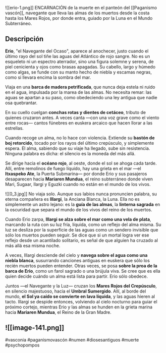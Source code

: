 ![[erio-1.png]]
ENCARNACIÓN de la muerte en el panteón del [[Paganismo vascón]], navegante que lleva las almas de los muertos desde la costa hasta los Mares Rojos, por donde entra, guiado por la Luna en el Mundo Subterráneo. 
## Descripción
**Erio**, "el Navegante del Ocaso", aparece al anochecer, justo cuando el último rayo del sol tiñe las aguas del Atlántico de rojo sangre. No es un esqueleto ni un espectro aterrador, sino una figura solemne y serena, de piel cenicienta y ojos como brasas apagadas. Su cabello, largo y húmedo como algas, se funde con su manto hecho de niebla y escamas negras, como si llevara encima la sombra del mar.

Viaja en una **barca de madera petrificada**, que nunca deja estela ni ruido en el agua, impulsada por la marea de las almas. No necesita remar: las aguas se apartan a su paso, como obedeciendo una ley antigua que nadie osa quebrantar.

En su cuello cuelgan **conchas rotas y dientes de cetáceo**, tributo de quienes cruzaron antes. A veces canta —con una voz grave como el viento entre rocas— cantos fúnebres en euskera arcaico que hacen llorar a las estrellas.

Cuando recoge un alma, no lo hace con violencia. Extiende su **bastón de boj retorcido**, tocado por los rayos del último crepúsculo, y simplemente espera. El alma, sabiendo que su viaje ha llegado, sube sin resistencia. Ninguna palabra es dicha: el silencio es la moneda del más allá.

Se dirige hacia el **océano rojo**, al oeste, donde el sol se ahoga cada tarde. Allí, entre remolinos de fuego líquido, hay una grieta en el mar —el **Itxaspeko Ate**, la Puerta Submarina— por donde Erio y sus pasajeros desaparecen hacia **Mariaren Mundua**, el reino subterráneo donde viven Mari, Sugaar, Ilargi y Eguzki cuando no están en el mundo de los vivos.

![[0_3.jpg]]
No viaja solo. Aunque sus labios nunca pronuncien palabra, su eterna compañera es **Illargi**, la Anciana Blanca, la Luna. Ella no es simplemente un astro lejano: es la **guía de las almas**, la **linterna sagrada** en la oscuridad que separa el mundo de los vivos del reino de los muertos.

Cuando Erio zarpa, **Illargi se alza sobre el mar como una vela de plata**, marcando la ruta con su luz fría, líquida, como un reflejo del alma misma. Su luz se desliza por la superficie de las aguas como un sendero invisible que sólo los muertos pueden seguir. Se dice que si un mortal logra ver ese reflejo desde un acantilado solitario, es señal de que alguien ha cruzado al más allá esa misma noche.

A veces, Illargi desciende del cielo y **navega sobre el agua como una niebla blanca**, susurrando canciones antiguas en euskera que sólo los recién muertos pueden entender. Otras veces, se posa **sobre la proa de la barca de Erio**, como un farol sagrado o una brújula viva. Se cree que es ella quien decide cuándo un alma está lista para partir. Erio sólo obedece.

Juntos —el Navegante y la Luz— cruzan los **Mares Rojos del Crepúsculo**, en silencio majestuoso, hacia el **Umbral Sumergido**. Allí, al borde del mundo, **el Sol ya caído se convierte en lava líquida**, y las aguas hieren al tacto. Illargi se despide entonces, volviendo al cielo nocturno para guiar el próximo cortejo, mientras Erio y las almas se hunden en la grieta marina hacia **Mariaren Mundua**, el Reino de la Gran Madre.

![[image-141.png]] 
--- 
#vasconia #paganismovascón #numen #diosesantiguos #muerte  #psychopompos 